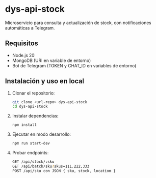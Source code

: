 # dys-api-stock

Microservicio para consulta y actualización de stock, con notificaciones automáticas a Telegram.

## Requisitos

- Node.js 20
- MongoDB (URI en variable de entorno)
- Bot de Telegram (TOKEN y CHAT_ID en variables de entorno)

## Instalación y uso en local

1. Clonar el repositorio:
   ```bash
   git clone <url-repo> dys-api-stock
   cd dys-api-stock

2. Instalar dependencias:
   ```bash 
   npm install
3. Ejecutar en modo desarrollo:
   ```bash 
   npm run start-dev

4. Probar endpoints:
   ```bash 
   GET /api/stock/:sku
   GET /api/batch/sku?skus=111,222,333
   POST /api/sku con JSON { sku, stock, location }